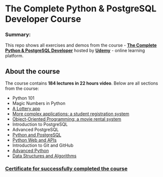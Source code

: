 # The Complete Python & PostgreSQL Developer Course


### Summary:
This repo shows all exercises and demos from the course - <a href="https://www.udemy.com/the-complete-python-postgresql-developer-course/" target="_blank">**The Complete Python & PostgreSQL Developer**</a> hosted by <a href="https://www.udemy.com/" target="_blank">**Udemy**</a> - online learning platform.

## About the course

The course contains <b>184 lectures in 22 hours video</b>. Below are all sections from the course:
 - Python 101
 - Magic Numbers in Python
 - <a href="https://github.com/YovchoGandjurov/The-Complete-Python-and-PostgreSQL/tree/master/01.Lottery_App" target="_blank">A Lottery app</a>
 - <a href="https://github.com/YovchoGandjurov/The-Complete-Python-and-PostgreSQL/tree/master/02.Student%20Registration%20System" target="_blank">More complex applications: a student registration system</a>
 - <a href="https://github.com/YovchoGandjurov/The-Complete-Python-and-PostgreSQL/tree/master/03.OOP%20-%20Movie%20rental%20system" target="_blank">Object-Oriented Programming: a movie rental system</a>
 - Introduction to PostgreSQL
 - Advanced PostgreSQL
 - <a href="https://github.com/YovchoGandjurov/The-Complete-Python-and-PostgreSQL/tree/master/04.Python%20and%20PostgreSQL" target="_blank">Python and PostgreSQL</a>
 - <a href="https://github.com/YovchoGandjurov/The-Complete-Python-and-PostgreSQL/tree/master/05.Python%20Web%20and%20APIs%20-%20Twitter%20Login" target="_blank">Python Web and APIs</a>
 - Introduction to Git and GitHub
 - <a href="https://github.com/YovchoGandjurov/The-Complete-Python-and-PostgreSQL/tree/master/06.Advance%20Python" target="_blank">Advanced Python</a>
 - <a href="https://github.com/YovchoGandjurov/The-Complete-Python-and-PostgreSQL/tree/master/07.Data%20Structures%20and%20Algorithms" target="_blank">Data Structures and Algorithms</a>


### <a href="https://www.udemy.com/certificate/UC-74URHS8G/" target="_blank">Certificate for successfully completed the course</a>

